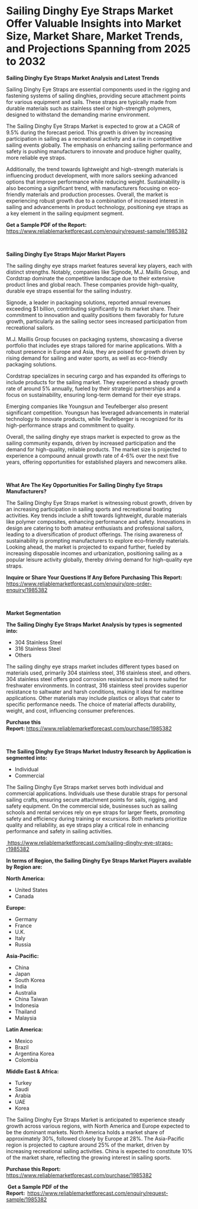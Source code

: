 <p><h1>Sailing Dinghy Eye Straps Market Offer Valuable Insights into Market Size, Market Share, Market Trends, and Projections Spanning from 2025 to 2032</h1></p><p><strong>Sailing Dinghy Eye Straps Market Analysis and Latest Trends</strong></p>
<p><p>Sailing Dinghy Eye Straps are essential components used in the rigging and fastening systems of sailing dinghies, providing secure attachment points for various equipment and sails. These straps are typically made from durable materials such as stainless steel or high-strength polymers, designed to withstand the demanding marine environment.</p><p>The Sailing Dinghy Eye Straps Market is expected to grow at a CAGR of 9.5% during the forecast period. This growth is driven by increasing participation in sailing as a recreational activity and a rise in competitive sailing events globally. The emphasis on enhancing sailing performance and safety is pushing manufacturers to innovate and produce higher quality, more reliable eye straps.</p><p>Additionally, the trend towards lightweight and high-strength materials is influencing product development, with more sailors seeking advanced options that improve performance while reducing weight. Sustainability is also becoming a significant trend, with manufacturers focusing on eco-friendly materials and production processes. Overall, the market is experiencing robust growth due to a combination of increased interest in sailing and advancements in product technology, positioning eye straps as a key element in the sailing equipment segment.</p></p>
<p><strong>Get a Sample PDF of the Report:&nbsp;</strong> <a href="https://www.reliablemarketforecast.com/enquiry/request-sample/1985382?utm_campaign=2307&utm_medium=2&utm_source=Github&utm_content=ia&utm_term=16042025&utm_id=sailing-dinghy-eye-straps">https://www.reliablemarketforecast.com/enquiry/request-sample/1985382</a></p>
<p>&nbsp;</p>
<p><strong>Sailing Dinghy Eye Straps Major Market Players</strong></p>
<p><p>The sailing dinghy eye straps market features several key players, each with distinct strengths. Notably, companies like Signode, M.J. Maillis Group, and Cordstrap dominate the competitive landscape due to their extensive product lines and global reach. These companies provide high-quality, durable eye straps essential for the sailing industry.</p><p>Signode, a leader in packaging solutions, reported annual revenues exceeding $1 billion, contributing significantly to its market share. Their commitment to innovation and quality positions them favorably for future growth, particularly as the sailing sector sees increased participation from recreational sailors.</p><p>M.J. Maillis Group focuses on packaging systems, showcasing a diverse portfolio that includes eye straps tailored for marine applications. With a robust presence in Europe and Asia, they are poised for growth driven by rising demand for sailing and water sports, as well as eco-friendly packaging solutions.</p><p>Cordstrap specializes in securing cargo and has expanded its offerings to include products for the sailing market. They experienced a steady growth rate of around 5% annually, fueled by their strategic partnerships and a focus on sustainability, ensuring long-term demand for their eye straps.</p><p>Emerging companies like Youngsun and Teufelberger also present significant competition. Youngsun has leveraged advancements in material technology to innovate products, while Teufelberger is recognized for its high-performance straps and commitment to quality.</p><p>Overall, the sailing dinghy eye straps market is expected to grow as the sailing community expands, driven by increased participation and the demand for high-quality, reliable products. The market size is projected to experience a compound annual growth rate of 4-6% over the next five years, offering opportunities for established players and newcomers alike.</p></p>
<p>&nbsp;</p>
<p><strong>What Are The Key Opportunities For Sailing Dinghy Eye Straps Manufacturers?</strong></p>
<p><p>The Sailing Dinghy Eye Straps market is witnessing robust growth, driven by an increasing participation in sailing sports and recreational boating activities. Key trends include a shift towards lightweight, durable materials like polymer composites, enhancing performance and safety. Innovations in design are catering to both amateur enthusiasts and professional sailors, leading to a diversification of product offerings. The rising awareness of sustainability is prompting manufacturers to explore eco-friendly materials. Looking ahead, the market is projected to expand further, fueled by increasing disposable incomes and urbanization, positioning sailing as a popular leisure activity globally, thereby driving demand for high-quality eye straps.</p></p>
<p><strong>Inquire or Share Your Questions If Any Before Purchasing This Report:</strong> <a href="https://www.reliablemarketforecast.com/enquiry/pre-order-enquiry/1985382?utm_campaign=2307&utm_medium=2&utm_source=Github&utm_content=ia&utm_term=16042025&utm_id=sailing-dinghy-eye-straps">https://www.reliablemarketforecast.com/enquiry/pre-order-enquiry/1985382</a></p>
<p>&nbsp;</p>
<p><strong>Market Segmentation</strong></p>
<p><strong>The Sailing Dinghy Eye Straps Market Analysis by types is segmented into:</strong></p>
<p><ul><li>304 Stainless Steel</li><li>316 Stainless Steel</li><li>Others</li></ul></p>
<p><p>The sailing dinghy eye straps market includes different types based on materials used, primarily 304 stainless steel, 316 stainless steel, and others. 304 stainless steel offers good corrosion resistance but is more suited for freshwater environments. In contrast, 316 stainless steel provides superior resistance to saltwater and harsh conditions, making it ideal for maritime applications. Other materials may include plastics or alloys that cater to specific performance needs. The choice of material affects durability, weight, and cost, influencing consumer preferences.</p></p>
<p><strong>Purchase this Report:&nbsp;</strong><a href="https://www.reliablemarketforecast.com/purchase/1985382?utm_campaign=2307&utm_medium=2&utm_source=Github&utm_content=ia&utm_term=16042025&utm_id=sailing-dinghy-eye-straps">https://www.reliablemarketforecast.com/purchase/1985382</a></p>
<p>&nbsp;</p>
<p><strong>The Sailing Dinghy Eye Straps Market Industry Research by Application is segmented into:</strong></p>
<p><ul><li>Individual</li><li>Commercial</li></ul></p>
<p><p>The Sailing Dinghy Eye Straps market serves both individual and commercial applications. Individuals use these durable straps for personal sailing crafts, ensuring secure attachment points for sails, rigging, and safety equipment. On the commercial side, businesses such as sailing schools and rental services rely on eye straps for larger fleets, promoting safety and efficiency during training or excursions. Both markets prioritize quality and reliability, as eye straps play a critical role in enhancing performance and safety in sailing activities.</p></p>
<p><a href="https://www.reliablemarketforecast.com/sailing-dinghy-eye-straps-r1985382?utm_campaign=2307&utm_medium=2&utm_source=Github&utm_content=ia&utm_term=16042025&utm_id=sailing-dinghy-eye-straps">&nbsp;https://www.reliablemarketforecast.com/sailing-dinghy-eye-straps-r1985382</a></p>
<p><strong>In terms of Region, the Sailing Dinghy Eye Straps Market Players available by Region are:</strong></p>
<p>
    <p> <strong> North America: </strong>
        <ul>
            <li>United States</li>
            <li>Canada</li>
        </ul>
        </p> 
    <p> <strong> Europe: </strong>
        <ul>
            <li>Germany</li>
            <li>France</li>
            <li>U.K.</li>
            <li>Italy</li>
            <li>Russia</li>
        </ul>
        </p> 
    <p> <strong> Asia-Pacific: </strong>
        <ul>
            <li>China</li>
            <li>Japan</li>
            <li>South Korea</li>
            <li>India</li>
            <li>Australia</li>
            <li>China Taiwan</li>
            <li>Indonesia</li>
            <li>Thailand</li>
            <li>Malaysia</li>
        </ul>
        </p> 
    <p> <strong> Latin America: </strong>
        <ul>
            <li>Mexico</li>
            <li>Brazil</li>
            <li>Argentina Korea</li>
            <li>Colombia</li>
        </ul>
        </p> 
    <p> <strong> Middle East & Africa: </strong>
        <ul>
            <li>Turkey</li>
            <li>Saudi</li>
            <li>Arabia</li>
            <li>UAE</li>
            <li>Korea</li>
        </ul>
    </p>
    </p>
<p><p>The Sailing Dinghy Eye Straps Market is anticipated to experience steady growth across various regions, with North America and Europe expected to be the dominant markets. North America holds a market share of approximately 30%, followed closely by Europe at 28%. The Asia-Pacific region is projected to capture around 25% of the market, driven by increasing recreational sailing activities. China is expected to constitute 10% of the market share, reflecting the growing interest in sailing sports.</p></p>
<p><strong>Purchase this Report: </strong><a href="https://www.reliablemarketforecast.com/purchase/1985382?utm_campaign=2307&utm_medium=2&utm_source=Github&utm_content=ia&utm_term=16042025&utm_id=sailing-dinghy-eye-straps">https://www.reliablemarketforecast.com/purchase/1985382</a></p>
<p>&nbsp;<strong>Get a Sample PDF of the Report:&nbsp;&nbsp;</strong><a href="https://www.reliablemarketforecast.com/enquiry/request-sample/1985382?utm_campaign=2307&utm_medium=2&utm_source=Github&utm_content=ia&utm_term=16042025&utm_id=sailing-dinghy-eye-straps">https://www.reliablemarketforecast.com/enquiry/request-sample/1985382</a></p>
<p><strong></strong></p>
<p><p></p><p></p><p></p></p>